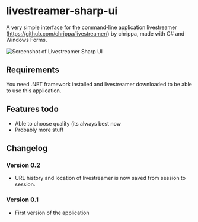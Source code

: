 # livestreamer-sharp-ui
A very simple interface for the command-line application livestreamer (https://github.com/chrippa/livestreamer/) by chrippa, made with C# and Windows Forms. 

![Screenshot of Livestreamer Sharp UI](http://biffnet.se/livestreamer-sharp-ui/livestreamer-sharp-ui.png)

## Requirements
You need .NET framework installed and livestreamer downloaded to be able to use this application.

## Features todo
- Able to choose quality (its always best now
- Probably more stuff

## Changelog

### Version 0.2
- URL history and location of livestreamer is now saved from session to session.

### Version 0.1
- First version of the application